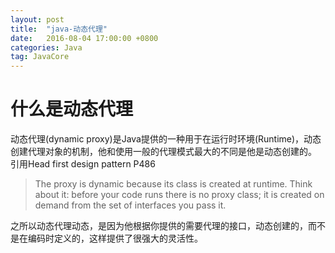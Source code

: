 ```yaml
---
layout: post
title:  "java-动态代理"
date:   2016-08-04 17:00:00 +0800
categories: Java
tag: JavaCore
---
```


什么是动态代理
======

动态代理(dynamic proxy)是Java提供的一种用于在运行时环境(Runtime)，动态创建代理对象的机制，他和使用一般的代理模式最大的不同是他是动态创建的。
引用Head first design pattern P486 

> The proxy is dynamic
  because its class is created at runtime.
  Think about it: before your code runs
  there is no proxy class; it is created on
  demand from the set of interfaces you
  pass it.
  
之所以动态代理动态，是因为他根据你提供的需要代理的接口，动态创建的，而不是在编码时定义的，这样提供了很强大的灵活性。




